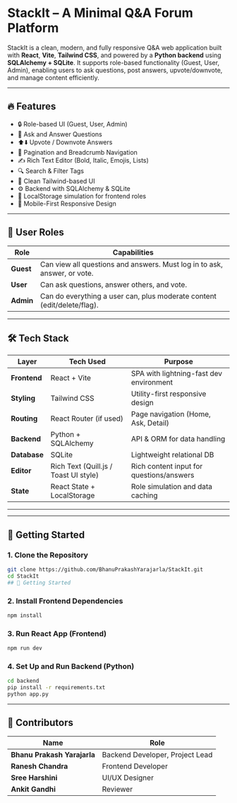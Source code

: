 #  StackIt – A Minimal Q&A Forum Platform

StackIt is a clean, modern, and fully responsive Q&A web application built with **React**, **Vite**, **Tailwind CSS**, and powered by a **Python backend** using **SQLAlchemy + SQLite**. It supports role-based functionality (Guest, User, Admin), enabling users to ask questions, post answers, upvote/downvote, and manage content efficiently.


---

## 🔥 Features

- 🔒 Role-based UI (Guest, User, Admin)
- 📝 Ask and Answer Questions
- ⬆️⬇️ Upvote / Downvote Answers
- 🧭 Pagination and Breadcrumb Navigation
- ✍️ Rich Text Editor (Bold, Italic, Emojis, Lists)
- 🔍 Search & Filter Tags
- 🎨 Clean Tailwind-based UI
- ⚙️ Backend with SQLAlchemy & SQLite
- 💾 LocalStorage simulation for frontend roles
- 📱 Mobile-First Responsive Design

---

## 👥 User Roles

| Role     | Capabilities                                                                 |
|----------|-------------------------------------------------------------------------------|
| **Guest** | Can view all questions and answers. Must log in to ask, answer, or vote.     |
| **User**  | Can ask questions, answer others, and vote.                                  |
| **Admin** | Can do everything a user can, plus moderate content (edit/delete/flag).      |

---

## 🛠 Tech Stack

| Layer         | Tech Used                            | Purpose                                      |
|---------------|--------------------------------------|----------------------------------------------|
| **Frontend**  | React + Vite                         | SPA with lightning-fast dev environment      |
| **Styling**   | Tailwind CSS                         | Utility-first responsive design              |
| **Routing**   | React Router (if used)               | Page navigation (Home, Ask, Detail)          |
| **Backend**   | Python + SQLAlchemy                  | API & ORM for data handling                  |
| **Database**  | SQLite                               | Lightweight relational DB                    |
| **Editor**    | Rich Text (Quill.js / Toast UI style)| Rich content input for questions/answers     |
| **State**     | React State + LocalStorage           | Role simulation and data caching             |

---


---

## 🚀 Getting Started

### 1. Clone the Repository
```bash
git clone https://github.com/BhanuPrakashYarajarla/StackIt.git
cd StackIt
## 🚀 Getting Started
```
### 2. Install Frontend Dependencies
```bash
npm install
```
### 3. Run React App (Frontend)
```bash
npm run dev
```

### 4. Set Up and Run Backend (Python)
```bash
cd backend
pip install -r requirements.txt
python app.py
```
---

## 👥 Contributors

| Name                        | Role              
|-----------------------------|---------------------------------|
| **Bhanu Prakash Yarajarla** | Backend Developer, Project Lead |
| **Ranesh Chandra**          | Frontend Developer              | 
| **Sree Harshini**           | UI/UX Designer                  |
| **Ankit Gandhi**            | Reviewer                        |



